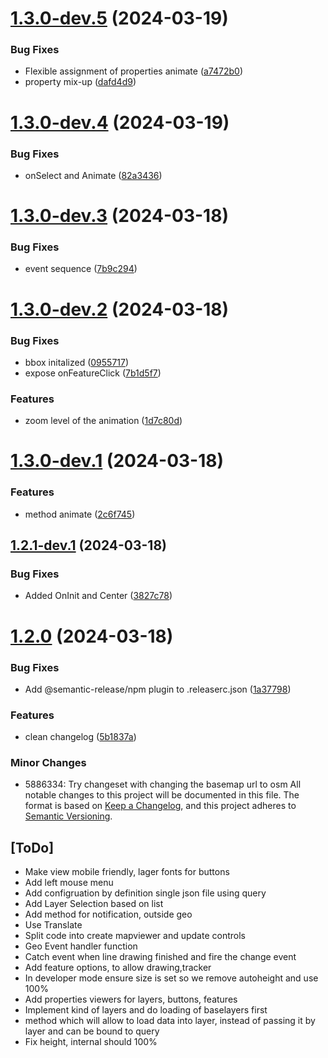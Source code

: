 # [1.3.0-dev.5](https://github.com/sjhoeksma/lowcoder-comp-geo/compare/v1.3.0-dev.4...v1.3.0-dev.5) (2024-03-19)


### Bug Fixes

* Flexible assignment of properties animate ([a7472b0](https://github.com/sjhoeksma/lowcoder-comp-geo/commit/a7472b0f38a926350c0422c35c37aa7dd4c603f9))
* property mix-up ([dafd4d9](https://github.com/sjhoeksma/lowcoder-comp-geo/commit/dafd4d96305246c6bdd840d4b607e1456ea15e8a))

# [1.3.0-dev.4](https://github.com/sjhoeksma/lowcoder-comp-geo/compare/v1.3.0-dev.3...v1.3.0-dev.4) (2024-03-19)


### Bug Fixes

* onSelect and Animate ([82a3436](https://github.com/sjhoeksma/lowcoder-comp-geo/commit/82a3436537249d80c709d9346a3fb8843f9e63d7))

# [1.3.0-dev.3](https://github.com/sjhoeksma/lowcoder-comp-geo/compare/v1.3.0-dev.2...v1.3.0-dev.3) (2024-03-18)


### Bug Fixes

* event sequence ([7b9c294](https://github.com/sjhoeksma/lowcoder-comp-geo/commit/7b9c2948c9c9a7f03d0861cf0a98f47bcc19ed16))

# [1.3.0-dev.2](https://github.com/sjhoeksma/lowcoder-comp-geo/compare/v1.3.0-dev.1...v1.3.0-dev.2) (2024-03-18)


### Bug Fixes

* bbox initalized ([0955717](https://github.com/sjhoeksma/lowcoder-comp-geo/commit/0955717d82447b65ae1e348a033b6ad0db86c864))
* expose onFeatureClick ([7b1d5f7](https://github.com/sjhoeksma/lowcoder-comp-geo/commit/7b1d5f7ecdafbbe51764114043348164c37e351e))


### Features

* zoom level of the animation ([1d7c80d](https://github.com/sjhoeksma/lowcoder-comp-geo/commit/1d7c80de06a2d554df9c570ac4be7e0ac6bc638a))

# [1.3.0-dev.1](https://github.com/sjhoeksma/lowcoder-comp-geo/compare/v1.2.1-dev.1...v1.3.0-dev.1) (2024-03-18)


### Features

* method animate ([2c6f745](https://github.com/sjhoeksma/lowcoder-comp-geo/commit/2c6f745465b170f4d28c940b034e17cf832d67f6))

## [1.2.1-dev.1](https://github.com/sjhoeksma/lowcoder-comp-geo/compare/v1.2.0...v1.2.1-dev.1) (2024-03-18)


### Bug Fixes

* Added OnInit and Center ([3827c78](https://github.com/sjhoeksma/lowcoder-comp-geo/commit/3827c78e3003e9930a2a545a9e8de35d41da4762))

# [1.2.0](https://github.com/sjhoeksma/lowcoder-comp-geo/compare/v1.1.0...v1.2.0) (2024-03-18)


### Bug Fixes

* Add @semantic-release/npm plugin to .releaserc.json ([1a37798](https://github.com/sjhoeksma/lowcoder-comp-geo/commit/1a37798f6c8d7e6a9b9ef397b1e9da7cd62a84ab))


### Features

* clean changelog ([5b1837a](https://github.com/sjhoeksma/lowcoder-comp-geo/commit/5b1837a48a2d72d21ba40959491a80d9d32c73fb))

### Minor Changes

- 5886334: Try changeset with changing the basemap url to osm
  All notable changes to this project will be documented in this file.
  The format is based on [Keep a Changelog](https://keepachangelog.com/en/1.0.0/),
  and this project adheres to [Semantic Versioning](https://semver.org/spec/v2.0.0.html).

## [ToDo]
- Make view mobile friendly, lager fonts for buttons
- Add left mouse menu
- Add configruation by definition single json file using query
- Add Layer Selection based on list
- Add method for notification, outside geo
- Use Translate
- Split code into create mapviewer and update controls
- Geo Event handler function
- Catch event when line drawing finished and fire the change event
- Add feature options, to allow drawing,tracker
- In developer mode ensure size is set so we remove autoheight and use 100%
- Add properties viewers for layers, buttons, features
- Implement kind of layers and do loading of baselayers first
- method which will allow to load data into layer, instead of passing it by layer and can be bound to query
- Fix height, internal should 100%
